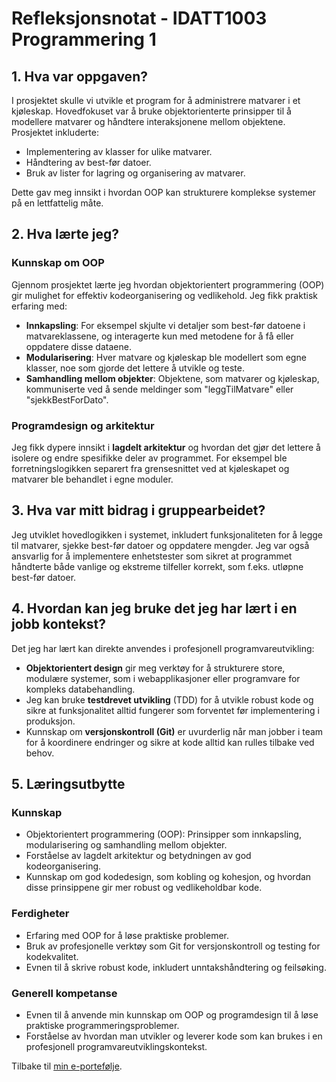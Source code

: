 # Refleksjonsnotat - IDATT1003 Programmering 1

## 1. Hva var oppgaven?

I prosjektet skulle vi utvikle et program for å administrere matvarer i et kjøleskap. Hovedfokuset var å bruke objektorienterte prinsipper til å modellere matvarer og håndtere interaksjonene mellom objektene. Prosjektet inkluderte:
- Implementering av klasser for ulike matvarer.
- Håndtering av best-før datoer.
- Bruk av lister for lagring og organisering av matvarer.

Dette gav meg innsikt i hvordan OOP kan strukturere komplekse systemer på en lettfattelig måte.

## 2. Hva lærte jeg?

### Kunnskap om OOP

Gjennom prosjektet lærte jeg hvordan objektorientert programmering (OOP) gir mulighet for effektiv kodeorganisering og vedlikehold. Jeg fikk praktisk erfaring med:
- **Innkapsling**: For eksempel skjulte vi detaljer som best-før datoene i matvareklassene, og interagerte kun med metodene for å få eller oppdatere disse dataene.
- **Modularisering**: Hver matvare og kjøleskap ble modellert som egne klasser, noe som gjorde det lettere å utvikle og teste.
- **Samhandling mellom objekter**: Objektene, som matvarer og kjøleskap, kommuniserte ved å sende meldinger som "leggTilMatvare" eller "sjekkBestForDato".

### Programdesign og arkitektur
Jeg fikk dypere innsikt i **lagdelt arkitektur** og hvordan det gjør det lettere å isolere og endre spesifikke deler av programmet. For eksempel ble forretningslogikken separert fra grensesnittet ved at kjøleskapet og matvarer ble behandlet i egne moduler.

## 3. Hva var mitt bidrag i gruppearbeidet?

Jeg utviklet hovedlogikken i systemet, inkludert funksjonaliteten for å legge til matvarer, sjekke best-før datoer og oppdatere mengder. Jeg var også ansvarlig for å implementere enhetstester som sikret at programmet håndterte både vanlige og ekstreme tilfeller korrekt, som f.eks. utløpne best-før datoer.

## 4. Hvordan kan jeg bruke det jeg har lært i en jobb kontekst?

Det jeg har lært kan direkte anvendes i profesjonell programvareutvikling:
- **Objektorientert design** gir meg verktøy for å strukturere store, modulære systemer, som i webapplikasjoner eller programvare for kompleks databehandling.
- Jeg kan bruke **testdrevet utvikling** (TDD) for å utvikle robust kode og sikre at funksjonalitet alltid fungerer som forventet før implementering i produksjon.
- Kunnskap om **versjonskontroll (Git)** er uvurderlig når man jobber i team for å koordinere endringer og sikre at kode alltid kan rulles tilbake ved behov.

## 5. Læringsutbytte

### Kunnskap
- Objektorientert programmering (OOP): Prinsipper som innkapsling, modularisering og samhandling mellom objekter.
- Forståelse av lagdelt arkitektur og betydningen av god kodeorganisering.
- Kunnskap om god kodedesign, som kobling og kohesjon, og hvordan disse prinsippene gir mer robust og vedlikeholdbar kode.

### Ferdigheter
- Erfaring med OOP for å løse praktiske problemer.
- Bruk av profesjonelle verktøy som Git for versjonskontroll og testing for kodekvalitet.
- Evnen til å skrive robust kode, inkludert unntakshåndtering og feilsøking.

### Generell kompetanse
- Evnen til å anvende min kunnskap om OOP og programdesign til å løse praktiske programmeringsproblemer.
- Forståelse av hvordan man utvikler og leverer kode som kan brukes i en profesjonell programvareutviklingskontekst.

Tilbake til [min e-portefølje](README.md).
